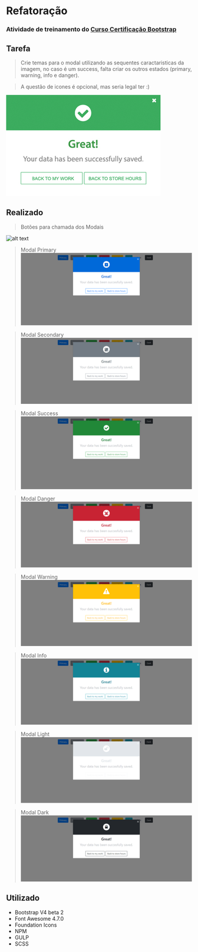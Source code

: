 # Refatoração
### Atividade de treinamento do [Curso Certificação Bootstrap](http://www.certificacaobootstrap.com.br/)

## Tarefa
> Crie temas para o modal utilizando as sequentes caractaristicas da imagem, no caso é um success, falta criar os outros estados (primary, warning, info e danger).

> A questão de icones é opcional, mas seria legal ter :) 

![alt text](https://raw.githubusercontent.com/arthurgameiro/Refatoracao/master/imagens/Tarefa/modaltheme.png)


## Realizado

> Botões para chamada dos Modais

![alt text](https://raw.githubusercontent.com/arthurgameiro/Refatoracao/master/imagens/Realizado/bot%C3%B5es.png)

> Modal Primary
![alt text](https://raw.githubusercontent.com/arthurgameiro/Refatoracao/master/imagens/Realizado/Primary.png)

> Modal Secondary
![alt text](https://raw.githubusercontent.com/arthurgameiro/Refatoracao/master/imagens/Realizado/Secondary.png)

> Modal Success
![alt text](https://raw.githubusercontent.com/arthurgameiro/Refatoracao/master/imagens/Realizado/Success.png)

> Modal Danger
![alt text](https://raw.githubusercontent.com/arthurgameiro/Refatoracao/master/imagens/Realizado/Danger.png)

> Modal Warning
![alt text](https://raw.githubusercontent.com/arthurgameiro/Refatoracao/master/imagens/Realizado/Warning.png)

> Modal Info
![alt text](https://raw.githubusercontent.com/arthurgameiro/Refatoracao/master/imagens/Realizado/Info.png)

> Modal Light
![alt text](https://raw.githubusercontent.com/arthurgameiro/Refatoracao/master/imagens/Realizado/Light.png)

> Modal Dark
![alt text](https://raw.githubusercontent.com/arthurgameiro/Refatoracao/master/imagens/Realizado/Dark.png)

## Utilizado
- Bootstrap V4 beta 2 
- Font Awesome  4.7.0
- Foundation Icons
- NPM
- GULP
- SCSS
